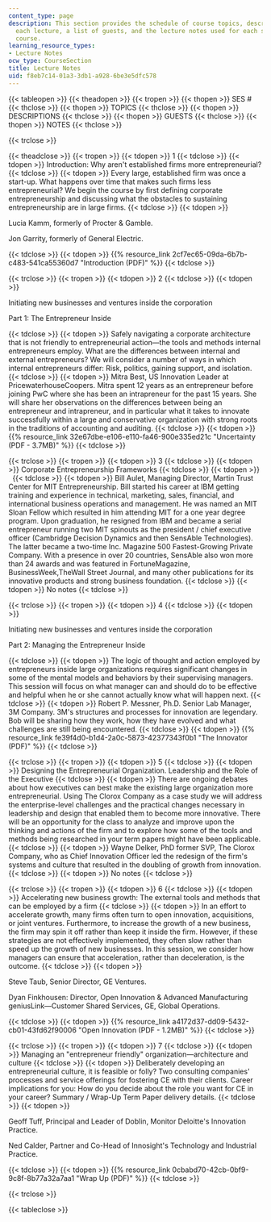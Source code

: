 ```yaml
---
content_type: page
description: This section provides the schedule of course topics, descriptions of
  each lecture, a list of guests, and the lecture notes used for each session of the
  course.
learning_resource_types:
- Lecture Notes
ocw_type: CourseSection
title: Lecture Notes
uid: f8eb7c14-01a3-3db1-a928-6be3e5dfc578
---
```


{{< tableopen >}}
{{< theadopen >}}
{{< tropen >}}
{{< thopen >}}
SES #
{{< thclose >}}
{{< thopen >}}
TOPICS
{{< thclose >}}
{{< thopen >}}
DESCRIPTIONS
{{< thclose >}}
{{< thopen >}}
GUESTS
{{< thclose >}}
{{< thopen >}}
NOTES
{{< thclose >}}

{{< trclose >}}

{{< theadclose >}}
{{< tropen >}}
{{< tdopen >}}
1
{{< tdclose >}}
{{< tdopen >}}
Introduction: Why aren't established firms more entrepreneurial?
{{< tdclose >}}
{{< tdopen >}}
Every large, established firm was once a start-up. What happens over time that makes such firms less entrepreneurial? We begin the course by first defining corporate entrepreneurship and discussing what the obstacles to sustaining entrepreneurship are in large firms.
{{< tdclose >}}
{{< tdopen >}}


Lucia Kamm, formerly of Procter & Gamble.

Jon Garrity, formerly of General Electric.


{{< tdclose >}}
{{< tdopen >}}
{{% resource_link 2cf7ec65-09da-6b7b-c483-541ca55360d7 "Introduction (PDF)" %}}
{{< tdclose >}}

{{< trclose >}}
{{< tropen >}}
{{< tdopen >}}
2
{{< tdclose >}}
{{< tdopen >}}


Initiating new businesses and ventures inside the corporation

Part 1: The Entrepreneur Inside


{{< tdclose >}}
{{< tdopen >}}
Safely navigating a corporate architecture that is not friendly to entrepreneurial action—the tools and methods internal entrepreneurs employ. What are the differences between internal and external entrepreneurs? We will consider a number of ways in which internal entrepreneurs differ: Risk, politics, gaining support, and isolation.
{{< tdclose >}}
{{< tdopen >}}
Mitra Best, US Innovation Leader at PricewaterhouseCoopers. Mitra spent 12 years as an entrepreneur before joining PwC where she has been an intrapreneur for the past 15 years. She will share her observations on the differences between being an entrepreneur and intrapreneur, and in particular what it takes to innovate successfully within a large and conservative organization with strong roots in the traditions of accounting and auditing.
{{< tdclose >}}
{{< tdopen >}}
{{% resource_link 32e67dbe-e106-e110-fa46-900e335ed21c "Uncertainty (PDF - 3.7MB)" %}}
{{< tdclose >}}

{{< trclose >}}
{{< tropen >}}
{{< tdopen >}}
3
{{< tdclose >}}
{{< tdopen >}}
Corporate Entrepreneurship Frameworks
{{< tdclose >}}
{{< tdopen >}}
 
{{< tdclose >}}
{{< tdopen >}}
Bill Aulet, Managing Director, Martin Trust Center for MIT Entrepreneurship. Bill started his career at IBM getting training and experience in technical, marketing, sales, financial, and international business operations and management. He was named an MIT Sloan Fellow which resulted in him attending MIT for a one year degree program. Upon graduation, he resigned from IBM and became a serial entrepreneur running two MIT spinouts as the president / chief executive officer (Cambridge Decision Dynamics and then SensAble Technologies). The latter became a two-time Inc. Magazine 500 Fastest-Growing Private Company. With a presence in over 20 countries, SensAble also won more than 24 awards and was featured in FortuneMagazine, BusinessWeek,TheWall Street Journal, and many other publications for its innovative products and strong business foundation.
{{< tdclose >}}
{{< tdopen >}}
No notes
{{< tdclose >}}

{{< trclose >}}
{{< tropen >}}
{{< tdopen >}}
4
{{< tdclose >}}
{{< tdopen >}}


Initiating new businesses and ventures inside the corporation

Part 2: Managing the Entrepreneur Inside


{{< tdclose >}}
{{< tdopen >}}
The logic of thought and action employed by entrepreneurs inside large organizations requires significant changes in some of the mental models and behaviors by their supervising managers. This session will focus on what manager can and should do to be effective and helpful when he or she cannot actually know what will happen next.
{{< tdclose >}}
{{< tdopen >}}
Robert P. Messner, Ph.D. Senior Lab Manager, 3M Company. 3M's structures and processes for innovation are legendary. Bob will be sharing how they work, how they have evolved and what challenges are still being encountered.
{{< tdclose >}}
{{< tdopen >}}
{{% resource_link fe39f4d0-b1d4-2a0c-5873-42377343f0b1 "The Innovator (PDF)" %}}
{{< tdclose >}}

{{< trclose >}}
{{< tropen >}}
{{< tdopen >}}
5
{{< tdclose >}}
{{< tdopen >}}
Designing the Entrepreneurial Organization. Leadership and the Role of the Executive
{{< tdclose >}}
{{< tdopen >}}
There are ongoing debates about how executives can best make the existing large organization more entrepreneurial. Using The Clorox Company as a case study we will address the enterprise-level challenges and the practical changes necessary in leadership and design that enabled them to become more innovative. There will be an opportunity for the class to analyze and improve upon the thinking and actions of the firm and to explore how some of the tools and methods being researched in your term papers might have been applicable.
{{< tdclose >}}
{{< tdopen >}}
Wayne Delker, PhD former SVP, The Clorox Company, who as Chief Innovation Officer led the redesign of the firm's systems and culture that resulted in the doubling of growth from innovation.
{{< tdclose >}}
{{< tdopen >}}
No notes
{{< tdclose >}}

{{< trclose >}}
{{< tropen >}}
{{< tdopen >}}
6
{{< tdclose >}}
{{< tdopen >}}
Accelerating new business growth: The external tools and methods that can be employed by a firm
{{< tdclose >}}
{{< tdopen >}}
In an effort to accelerate growth, many firms often turn to open innovation, acquisitions, or joint ventures. Furthermore, to increase the growth of a new business, the firm may spin it off rather than keep it inside the firm. However, if these strategies are not effectively implemented, they often slow rather than speed up the growth of new businesses. In this session, we consider how managers can ensure that acceleration, rather than deceleration, is the outcome.
{{< tdclose >}}
{{< tdopen >}}


Steve Taub, Senior Director, GE Ventures.

Dyan Finkhousen: Director, Open Innovation & Advanced Manufacturing geniusLink—Customer Shared Services, GE, Global Operations.


{{< tdclose >}}
{{< tdopen >}}
{{% resource_link a4172d37-dd09-5432-cb01-43fd62f90006 "Open Innovation (PDF - 1.2MB)" %}}
{{< tdclose >}}

{{< trclose >}}
{{< tropen >}}
{{< tdopen >}}
7
{{< tdclose >}}
{{< tdopen >}}
Managing an "entrepreneur friendly" organization—architecture and culture
{{< tdclose >}}
{{< tdopen >}}
Deliberately developing an entrepreneurial culture, it is feasible or folly? Two consulting companies' processes and service offerings for fostering CE with their clients. Career implications for you: How do you decide about the role you want for CE in your career? Summary / Wrap-Up Term Paper delivery details.
{{< tdclose >}}
{{< tdopen >}}


Geoff Tuff, Principal and Leader of Doblin, Monitor Deloitte's Innovation Practice.

Ned Calder, Partner and Co-Head of Innosight's Technology and Industrial Practice.


{{< tdclose >}}
{{< tdopen >}}
{{% resource_link 0cbabd70-42cb-0bf9-9c8f-8b77a32a7aa1 "Wrap Up (PDF)" %}}
{{< tdclose >}}

{{< trclose >}}

{{< tableclose >}}